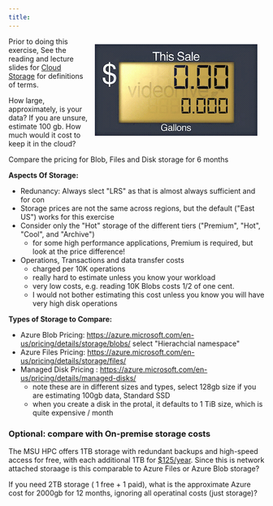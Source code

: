 ```yaml
---
title: 
---
```

<img src="../img/gaspump.gif"  style="display: block; float:right;margin:1em;" />

Prior to doing this exercise, See the reading and lecture slides for [Cloud Storage](../sessions/03_cloud_storage.md) for definitions of terms. 

How large, approximately, is your data?   If you are unsure, estimate 100 gb.   How much would it cost to keep it in the cloud?

Compare the pricing for Blob, Files and Disk storage for 6 months

**Aspects Of Storage:**

- Redunancy: Always slect "LRS" as that is almost always sufficient and for con
- Storage prices are not the same across regions, but the default ("East US") works for this exercise
- Consider only the "Hot" storage of the different tiers ("Premium", "Hot", "Cool", and "Archive")
    - for some high performance applications, Premium is required, but look at the price difference! 
- Operations, Transactions and data transfer costs
    - charged per 10K operations 
    - really hard to estimate unless you know your workload
    - very low costs, e.g. reading 10K Blobs costs 1/2 of one cent.  
    - I would not bother estimating this cost unless you know you will have very high disk operations

**Types of Storage to Compare:** 

- Azure Blob Pricing: https://azure.microsoft.com/en-us/pricing/details/storage/blobs/  select "Hierachcial namespace"
   <!-- 0.021 = $12.60 -->
- Azure Files Pricing: https://azure.microsoft.com/en-us/pricing/details/storage/files/ 
   <!--  - $0.0287/gb for 100 gb for 6 months = $17.22 -->
- Managed Disk Pricing : https://azure.microsoft.com/en-us/pricing/details/managed-disks/  
    - note these are in different sizes and types, select 128gb size if you are estimating 100gb data, Standard SSD
    - when you create a disk in the protal, it defaults to 1 TiB size, which is quite expensive / month
   <!-- E10 disk is $9.60/month 6 months = $57.60 -->


### Optional: compare with On-premise storage costs
The MSU HPC offers 1TB storage with redundant backups and high-speed access for free, with each additional 1TB for [$125/year](https://icer.msu.edu/hpcc/storage).  Since this is network attached storaage is this comparable to Azure Files or Azure Blob storage?

If you need 2TB storage ( 1 free + 1 paid), what is the approximate Azure cost for 2000gb for 12 months, ignoring all operatinal costs (just storage)?  

<!-- blob costs $504/yr , files cost $688.8 -->
<!-- another note, 3PB / 2yrs ~ $1.2M -->

